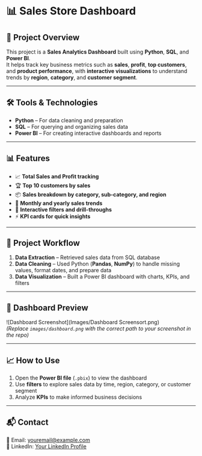 # 📊 Sales Store Dashboard

## 📌 Project Overview
This project is a **Sales Analytics Dashboard** built using **Python**, **SQL**, and **Power BI**.  
It helps track key business metrics such as **sales**, **profit**, **top customers**, and **product performance**, with **interactive visualizations** to understand trends by **region**, **category**, and **customer segment**.

---

## 🛠️ Tools & Technologies
- **Python** – For data cleaning and preparation  
- **SQL** – For querying and organizing sales data  
- **Power BI** – For creating interactive dashboards and reports  

---

## 📊 Features
- 📈 **Total Sales and Profit tracking**  
- 🏆 **Top 10 customers by sales**  
- 📦 **Sales breakdown by category, sub-category, and region**  
- 📅 **Monthly and yearly sales trends**  
- 🎯 **Interactive filters and drill-throughs**  
- ⚡ **KPI cards for quick insights**  

---

## 📂 Project Workflow
1. **Data Extraction** – Retrieved sales data from SQL database  
2. **Data Cleaning** – Used Python (**Pandas**, **NumPy**) to handle missing values, format dates, and prepare data  
3. **Data Visualization** – Built a Power BI dashboard with charts, KPIs, and filters  

---

## 📸 Dashboard Preview
![Dashboard Screenshot](Images/Dashboard Screensort.png)  
*(Replace `images/dashboard.png` with the correct path to your screenshot in the repo)*

---

## 📈 How to Use
1. Open the **Power BI file** (`.pbix`) to view the dashboard  
2. Use **filters** to explore sales data by time, region, category, or customer segment  
3. Analyze **KPIs** to make informed business decisions  

---

## 📬 Contact
📧 Email: [youremail@example.com](mailto:youremail@example.com)  
💼 LinkedIn: [Your LinkedIn Profile](https://www.linkedin.com/)  
